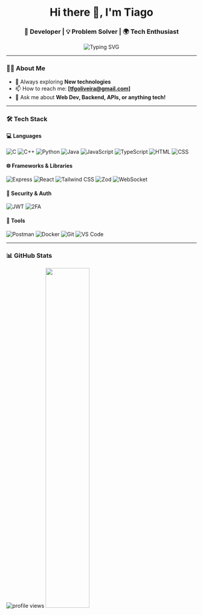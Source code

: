 <!-- GitHub Profile README -->

<h1 align="center">Hi there 👋, I'm Tiago</h1>
<h3 align="center">🚀 Developer | 💡 Problem Solver | 🌍 Tech Enthusiast</h3>

<p align="center">
  <img src="https://readme-typing-svg.demolab.com?font=Fira+Code&size=24&duration=4000&pause=1000&color=1F75FE&center=true&vCenter=true&width=435&lines=Welcome+to+my+GitHub!;I+love+building+cool+things+with+code!" alt="Typing SVG" />
</p>

---

### 🧑‍💻 About Me
- 🧠 Always exploring **New technologies**
- 📫 How to reach me: **[tfgoliveira@gmail.com]**
- 💬 Ask me about **Web Dev, Backend, APIs, or anything tech!**

---
### 🛠️ Tech Stack

#### 💻 Languages
![C](https://img.shields.io/badge/-C-00599C?style=flat&logo=c&logoColor=white)
![C++](https://img.shields.io/badge/-C++-00599C?style=flat&logo=c%2B%2B&logoColor=white)
![Python](https://img.shields.io/badge/-Python-3776AB?style=flat&logo=python&logoColor=white)
![Java](https://img.shields.io/badge/-Java-007396?style=flat&logo=java&logoColor=white)
![JavaScript](https://img.shields.io/badge/-JavaScript-F7DF1E?style=flat&logo=javascript&logoColor=black)
![TypeScript](https://img.shields.io/badge/-TypeScript-3178C6?style=flat&logo=typescript&logoColor=white)
![HTML](https://img.shields.io/badge/-HTML-E34F26?style=flat&logo=html5&logoColor=white)
![CSS](https://img.shields.io/badge/-CSS-1572B6?style=flat&logo=css3&logoColor=white)



#### 🌐 Frameworks & Libraries
![Express](https://img.shields.io/badge/-Express-000000?style=flat&logo=express&logoColor=white)
![React](https://img.shields.io/badge/-React-61DAFB?style=flat&logo=react&logoColor=black)
![Tailwind CSS](https://img.shields.io/badge/-Tailwind-06B6D4?style=flat&logo=tailwind-css&logoColor=white)
![Zod](https://img.shields.io/badge/-Zod-3178C6?style=flat&logo=typescript&logoColor=white)
![WebSocket](https://img.shields.io/badge/-WebSocket-FFA500?style=flat&logo=websocket&logoColor=white)

#### 🔐 Security & Auth
![JWT](https://img.shields.io/badge/-JWT-000000?style=flat&logo=jsonwebtokens&logoColor=white)
![2FA](https://img.shields.io/badge/-2FA-F05032?style=flat&logo=auth0&logoColor=white)

#### 🧰 Tools
![Postman](https://img.shields.io/badge/-Postman-FF6C37?style=flat&logo=postman&logoColor=white)
![Docker](https://img.shields.io/badge/-Docker-2496ED?style=flat&logo=docker&logoColor=white)
![Git](https://img.shields.io/badge/-Git-F05032?style=flat&logo=git&logoColor=white)
![VS Code](https://img.shields.io/badge/-VS%20Code-007ACC?style=flat&logo=visual-studio-code&logoColor=white)

---

### 📊 GitHub Stats
<img src="https://komarev.com/ghpvc/?username=Tiago-0liveira&style=flat-square&color=blue" alt="profile views" />
<img src="https://github-readme-stats.vercel.app/api?username=Tiago-0liveira&show_icons=true&theme=github_dark" width="48%"/>
